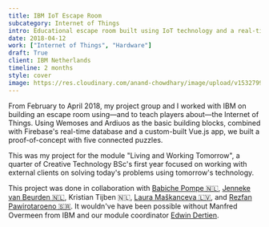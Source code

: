 ```yaml
---
title: IBM IoT Escape Room
subcategory: Internet of Things
intro: Educational escape room built using IoT technology and a real-time database with IBM for a module project in April 2018.
date: 2018-04-12
work: ["Internet of Things", "Hardware"]
draft: True
client: IBM Netherlands
timeline: 2 months
style: cover
image: https://res.cloudinary.com/anand-chowdhary/image/upload/v1532799287/portfolio/ibm-iot-escape-room_2x.png
---
```


From February to April 2018, my project group and I worked with IBM on building an escape room using—and to teach players about—the Internet of Things. Using Wemoses and Ardiuos as the basic building blocks, combined with Firebase's real-time database and a custom-built Vue.js app, we built a proof-of-concept with five connected puzzles.

This was my project for the module "Living and Working Tomorrow", a quarter of Creative Technology BSc's first year focused on working with external clients on solving today's problems using tomorrow's technology.

<div class="two-images">
	<div><img alt="" src="https://res.cloudinary.com/anand-chowdhary/image/upload/v1534759986/projects/ibm-iot-escape-room/1.jpg"></div>
	<div><img alt="" src="https://res.cloudinary.com/anand-chowdhary/image/upload/v1534759986/projects/ibm-iot-escape-room/2.jpg"></div>
</div>
<div class="two-images">
	<div><img alt="" src="https://res.cloudinary.com/anand-chowdhary/image/upload/v1534759986/projects/ibm-iot-escape-room/3.jpg"></div>
	<div><img alt="" src="https://res.cloudinary.com/anand-chowdhary/image/upload/v1534759986/projects/ibm-iot-escape-room/4.jpg"></div>
</div>
<div class="two-images">
	<div><img alt="" src="https://res.cloudinary.com/anand-chowdhary/image/upload/v1534759986/projects/ibm-iot-escape-room/5.jpg"></div>
	<div><img alt="" src="https://res.cloudinary.com/anand-chowdhary/image/upload/v1534759986/projects/ibm-iot-escape-room/6.jpg"></div>
</div>

<footer>This project was done in collaboration with <a href="https://portfolio.cr.utwente.nl/student/babichepompe/">Babiche Pompe 🇳🇱</a>, <a href="https://portfolio.cr.utwente.nl/student/beurden/">Jenneke van Beurden 🇳🇱</a>, Kristian Tijben 🇳🇱, <a href="https://portfolio.cr.utwente.nl/student/maskanceval/">Laura Maškanceva 🇱🇻</a>, and <a href="https://portfolio.cr.utwente.nl/student/pawirotaroenorzg/">Rezfan Pawirotaroeno 🇸🇷</a>. It wouldn've have been possible without Manfred Overmeen from IBM and our module coordinator <a href="http://edwindertien.nl/" target="_blank" rel="noopener noreferrer">Edwin Dertien</a>.</footer>